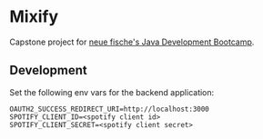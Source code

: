# Mixify

Capstone project for [neue fische's Java Development Bootcamp](https://www.neuefische.de/bootcamp/java-development).

## Development

Set the following env vars for the backend application:
```
OAUTH2_SUCCESS_REDIRECT_URI=http://localhost:3000
SPOTIFY_CLIENT_ID=<spotify client id>
SPOTIFY_CLIENT_SECRET=<spotify client secret>
```